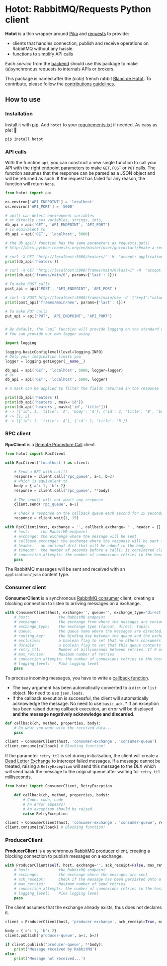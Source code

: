 # Hotot: RabbitMQ/Requests Python client

**Hotot** is a thin wrapper around [Pika](https://github.com/pika/pika) and [requests](http://docs.python-requests.org/en/master/) to provide: 
* clients that handles connection, publish and receive operations on RabbitMQ without any hassle.
* functions to simplify API calls

Each *service* from the [backend](https://gitlab.lancey.fr/nuage/backend) should use this package to make (a)synchronous requests to internals APIs or brokers.

This package is named after the *(cute)* french rabbit [Blanc de Hotot](https://en.wikipedia.org/wiki/Blanc_de_Hotot). To contribute, please follow the [contributions guidelines](CONTRIBUTING.md).

## How to use


### Installation

Install it with [pip](https://pypi.org/project/pip/). Add `hotot` to your [requirements.txt](https://pip.pypa.io/en/stable/user_guide/#id1) if needed. As easy as pie! 🥧

```
pip install hotot
```


### API calls

With the function `api`, you can construct a new single function to call your API with the right endpoint parameters to make `GET`, `POST` or `PUT` calls. The function assumes that the response can be parsed as a JSON object and will be returned as such. If the request has failed for any reason, the function will return `None`.

``` python
from hotot import api

os.environ['API_ENDPOINT'] = 'localhost'
os.environ['API_PORT'] = '5000'

# api() can detect environment variables 
# or directly uses variables, strings, ints,...
db_api = api('GET', 'API_ENDPOINT', 'API_PORT')
# is equivalent to
db_api = api('GET', 'localhost', 5000)

# the db_api() function has the same parameters as requests.get()
# http://docs.python-requests.org/en/master/user/quickstart/#make-a-request

# curl -X GET "http://localhost:5000/heaters/" -H  "accept: application/json"
print(db_api('heaters')) 

# curl -X GET "http://localhost:5000/frames/main/0?last=1" -H  "accept: application/json"
print(db_api('frames/main/0', params={'last': 1}))

# To make POST calls
post_api = api('POST', 'API_ENDPOINT', 'API_PORT')

# curl -X POST http://localhost:5000/frames/main/new -d '{"key1":"value1", "key2":"value2"}' -H "Content-Type: application/json" 
print(post_api('frames/main/new', params={'last': 1}))

# To make PUT calls
put_api = api('PUT', 'API_ENDPOINT', 'API_PORT')


# By default, the `api` function will provide logging on the standard output to the `ERROR` level. 
# You can provide our own logger using

import logging

logging.basicConfiglevel(level=logging.INFO)
# Only your imagination limits you
logger = logging.getLogger(__name__)

db_api = api('GET', 'localhost', 5000, logger=logger)
# or 
db_api = api('GET', 'localhost', 5000, logger)

# A mask can be applied to filter the fields returned in the response

print(db_api('heaters'))
print(db_api('heaters', mask='id'))
print(db_api('heaters', mask=['id', 'title']))
# -> [{'id': 1, 'title': 'A', 'body': 'A'}, {'id': 2, 'title': 'B', 'body': 'B'}]
# -> [1, 2]
# -> [{'id': 1, 'title': 'A'}, {'id': 1, 'title': 'B'}]

```


### RPC client

**RpcClient** is a [Remote Procedure Call](https://www.rabbitmq.com/tutorials/tutorial-six-python.html) client.

``` python
from hotot import RpcClient

with RpcClient('localhost') as client:
    
    # Send a RPC with call()
    response = client.call('rpc_queue', a=1, b=2)
    # which is equivalent to
    body = {'a': 1, 'b': 2}
    response = client.call('rpc_queue', **body)
    
    # The send() will not await any response
    client.send('rpc_queue', a=1)

    # Check a response on the callback queue each second for 15 seconds
    response = client.wait(1, 15)

with RpcClient(host, exchange = '', callback_exchange= '', header = {}, timeout=60, connection_attempts=100) as client:
    # host:     the RabbitMQ endpoint
    # exchange: the exchange where the message will be sent
    # callback_exchange: the exchange where the response will be sent (assumed to be of direct type and durable)
    # header:   an optional dict that will be added to the body
    # timeout:  the number of seconds before a call() is considered closed
    # connection_attempts: the number of connexions retries to the host before aborting
    pass
```

The RabbitMQ messages will be sent and received with an `application/json` content type.


### Consumer client

**ConsumerClient** is a synchronous [RabbitMQ consumer](https://www.rabbitmq.com/tutorials/tutorial-three-python.html) client, creating a blocking connection to listen to arriving messages on a exchange.

``` python
with ConsumerClient(host, exchange='', queue='', exchange_type='direct', routing_key=None, exclusive=False, durable=False, retry_ttl=None, max_retries=None, **kwargs) as client:
    # host:             the RabbitMQ endpoint
    # exchange:         the exchange from where the messages are consumed
    # exchange_type:    the exchange type (fanout, direct, topic)
    # queue:            the queue name where the messages are directed, an empty string will define a random name
    # routing_key:      the binding key between the queue and the exchange
    # exclusive:        a boolean flag to set that no others consumers can be feed from this queue
    # durable:          a boolean flag to set that this queue contents may not be destroyed in case of failure
    # retry_ttl:        Number of milliseconds between retries. If 0 or None, no retry strategy.
    # max_retries:      Maximum number of retries
    # connection_attempts: the number of connexions retries to the host before aborting
    # logging_level:    Pika logging level   
    pass
```

To process incoming messages, you have to write a [callback function](https://www.rabbitmq.com/tutorials/tutorial-two-python.html).

* The `body` argument has been automatically converted to a `dict` or `list` object. No need to use `json.loads`.
* If the callback execution is successful, the client will automatically acknowledge the message. No need to use `basic_ack`. * If an exception has been raised during callback execution, an error will be displayed **and the message negatively acknowledge and discarded**.

``` python
def callback(ch, method, properties, body):
    # Do what you want with the received data...
    pass 

client = ConsumerClient(host, 'consumer-exchange', 'consumer-queue')
client.consume(callback) # Blocking function!
```

If the parameter `retry_ttl` is set during initialisation, the client will create a [Dead Letter Exchange](https://www.rabbitmq.com/dlx.html) to intercept failed messages. If a message cannot be treated, raising a `RetryException` will send this message to the DLX which will send back the message to the original queue after waiting for `retry_ttl` milliseconds.

``` python
from hotot import ConsumerClient, RetryException

    def callback(ch, method, properties, body):
        # Code, code, code
        # An error appears!
        # An exception should be raised...
        raise RetryException

client = ConsumerClient(host, 'consumer-exchange', 'consumer-queue', retry_ttl=1000, max_retries=5)
client.consume(callback) # Blocking function!
```

### ProducerClient

**ProducerClient** is a synchronous [RabbitMQ producer](https://www.rabbitmq.com/tutorials/tutorial-three-python.html) client, creating a blocking connection to publish messages on a exchange.

``` python
with ProducerClient(self, host, exchange='', ack_receipt=False, max_retries=None, **kwargs) as client:
    # host:             the RabbitMQ endpoint
    # exchange:         the exchange where the messages are sent
    # ack_receipt:      Check if the message has been persisted onto a queue
    # max_retries:      Maximum number of send retries
    # connection_attempts: the number of connexions retries to the host before aborting  
    # logging_level:    Pika logging level   
    pass
```

The client assumes that the exchange already exists, thus does not declares it.

``` python
client = ProducerClient(host, 'producer-exchange', ack_receipt=True, max_retries=3)

body = {'a': 1, 'b': 2}
client.publish('producer-queue', a=1, b=2)

if client.publish('producer-queue', **body):
    print('Message received by RabbitMQ')
else:
    print('Message not received...')
```

